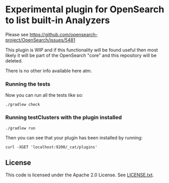 # Experimental plugin for OpenSearch to list built-in Analyzers

Please see https://github.com/opensearch-project/OpenSearch/issues/5481

This plugin is WIP and if this functionality will be found useful then most likely it will be part of the OpenSearch "core" and this repository will be deleted.

There is no other info available here atm.

### Running the tests

Now you can run all the tests like so:
```
./gradlew check
```

### Running testClusters with the plugin installed 
```
./gradlew run
```

Then you can see that your plugin has been installed by running: 
```
curl -XGET 'localhost:9200/_cat/plugins'
```

## License
This code is licensed under the Apache 2.0 License. See [LICENSE.txt](LICENSE.txt).
